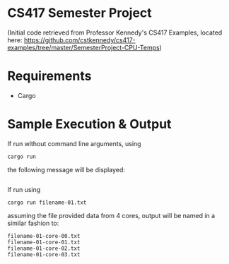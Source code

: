 # CS417 Semester Project
(Initial code retrieved from Professor Kennedy's CS417 Examples, located here: https://github.com/cstkennedy/cs417-examples/tree/master/SemesterProject-CPU-Temps)
 
# Requirements

 * Cargo

# Sample Execution & Output

If run without command line arguments, using 

```
cargo run
```

the following message will be displayed:

```

```

If run using

```
cargo run filename-01.txt
```

assuming the file provided data from 4 cores, output will be named in a similar fashion to:

```
filename-01-core-00.txt
filename-01-core-01.txt
filename-01-core-02.txt
filename-01-core-03.txt
```
